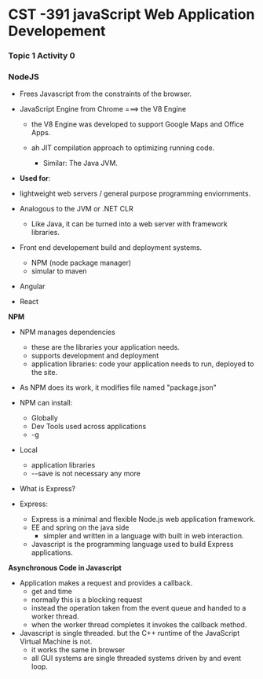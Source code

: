 # CST -391 javaScript Web Application Developement

### Topic 1 Activity 0 

### NodeJS

- Frees Javascript from the constraints of the browser. 
- JavaScript Engine from Chrome ===> the V8 Engine
  
  - the V8 Engine was developed to support Google Maps and Office Apps.
  - ah JIT compilation approach to optimizing running code. 
  
    - Similar: The Java JVM. 

- **Used for**:
- lightweight web servers / general purpose programming enviornments. 
- Analogous to the JVM or .NET CLR

  - Like Java, it can be turned into a web server with framework libraries.
- Front end developement build and deployment systems. 

    - NPM (node package manager)
    - simular to maven 
- Angular
- React


**NPM**   

- NPM manages dependencies 
  
    - these are the libraries your application needs. 
    - supports development and deployment 
    - application libraries: code your application needs to run, deployed to the site. 
- As NPM does its work, it modifies file named "package.json" 

- NPM can install:

    - Globally 
    - Dev Tools used across applications
    - -g
- Local
    - application libraries
    - --save is not necessary any more


- What is Express? 

- Express: 
    - Express is a minimal and flexible Node.js web application framework.
    - EE and spring on the java side
      - simpler and written in a language with built in web interaction. 
  - Javascript is the programming language used to build Express applications.
     

**Asynchronous Code in Javascript**

- Application makes a request and provides a callback. 
    - get and time
    - normally this is a blocking request
    - instead the operation taken from the event queue and handed to a worker thread. 
    - when the worker thread completes it invokes the callback method.
- Javascript is single threaded. but the C++ runtime of the JavaScript Virtual Machine is not. 
  - it works the same in browser
  - all GUI systems are single threaded systems driven by and event loop.  

